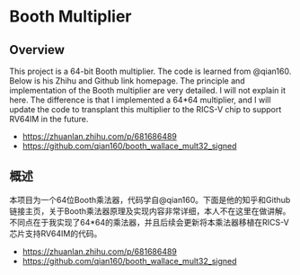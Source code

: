 # Booth Multiplier

## Overview
This project is a 64-bit Booth multiplier. The code is learned from @qian160. Below is his Zhihu and Github link homepage. The principle and implementation of the Booth multiplier are very detailed. I will not explain it here. The difference is that I implemented a 64*64 multiplier, and I will update the code to transplant this multiplier to the RICS-V chip to support RV64IM in the future.

- https://zhuanlan.zhihu.com/p/681686489
- https://github.com/qian160/booth_wallace_mult32_signed

## 概述

本项目为一个64位Booth乘法器，代码学自@qian160。下面是他的知乎和Github链接主页，关于Booth乘法器原理及实现内容非常详细，本人不在这里在做讲解。不同点在于我实现了64*64的乘法器，并且后续会更新将本乘法器移植在RICS-V芯片支持RV64IM的代码。

- https://zhuanlan.zhihu.com/p/681686489
- https://github.com/qian160/booth_wallace_mult32_signed
